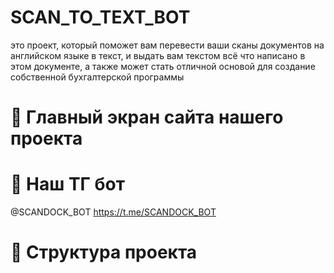 # SCAN_TO_TEXT_BOT
это проект, который поможет вам перевести ваши сканы документов на английском языке в текст, и выдать вам текстом всё что написано в этом документе, а также может стать отличной основой для создание собственной бухгалтерской программы

# 📸 Главный экран сайта нашего проекта



# 💬 Наш ТГ бот
@SCANDOCK_BOT
https://t.me/SCANDOCK_BOT





# 📂 Структура проекта
